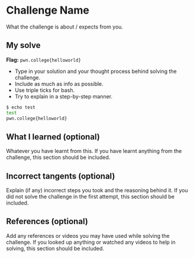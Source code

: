 # Challenge Name
What the challenge is about / expects from you.

## My solve
**Flag:** `pwn.college{helloworld}`

- Type in your solution and your thought process behind solving the challenge. 
- Include as much as info as possible. 
- Use triple ticks for bash.
- Try to explain in a step-by-step manner.
```bash
$ echo test
test
pwn.college{helloworld}
```

## What I learned (optional)
Whatever you have learnt from this. If you have learnt anything from the challenge, this section should be included.

## Incorrect tangents (optional)
Explain (if any) incorrect steps you took and the reasoning behind it. If you did not solve the challenge in the first attempt, this section should be included.

## References (optional)
Add any references or videos you may have used while solving the challenge. If you looked up anything or watched any videos to help in solving, this section should be included.
